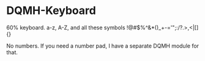 # DQMH-Keyboard
60% keyboard.
a-z, A-Z, and all these symbols !@#$%^&*()_+-='";:/?.>,<\|[]{} 

No numbers. If you need a number pad, I have a separate DQMH module for that.
